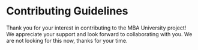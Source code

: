 # Contributing Guidelines

Thank you for your interest in contributing to the MBA University project! We appreciate your support and look forward to collaborating with you. We are not looking for this now, thanks for your time.

